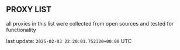 ## PROXY LIST

all proxies in this list were collected from open sources and tested for functionality

last update: `2025-02-03 22:20:01.752320+00:00` UTC